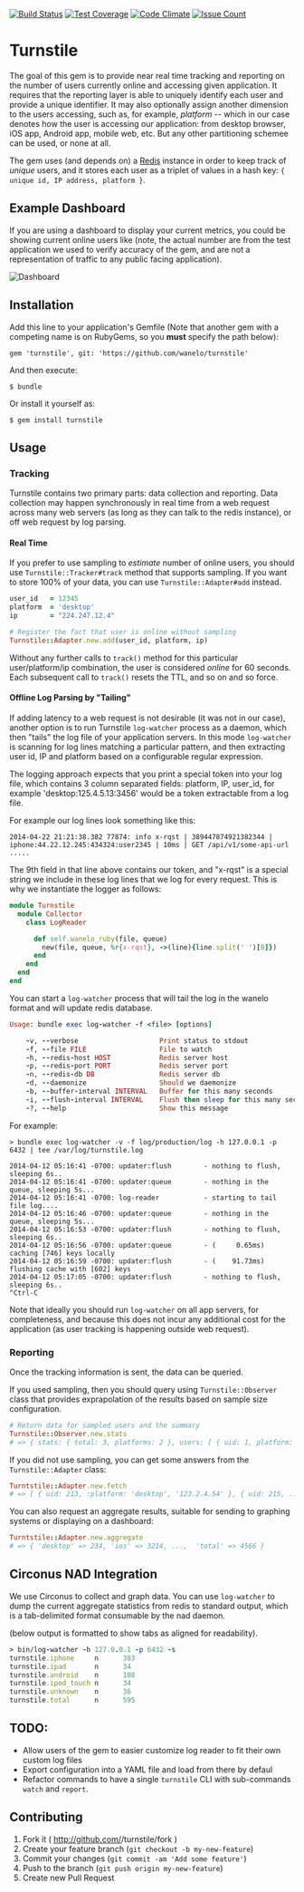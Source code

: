 [![Build Status](https://travis-ci.org/wanelo/turnstile.svg?branch=master)](https://travis-ci.org/wanelo/turnstile)
[![Test Coverage](https://codeclimate.com/github/wanelo/turnstile/badges/coverage.svg)](https://codeclimate.com/github/wanelo/turnstile/coverage)
[![Code Climate](https://codeclimate.com/github/wanelo/turnstile/badges/gpa.svg)](https://codeclimate.com/github/wanelo/turnstile)
[![Issue Count](https://codeclimate.com/github/wanelo/turnstile/badges/issue_count.svg)](https://codeclimate.com/github/wanelo/turnstile)

# Turnstile

The goal of this gem is to provide near real time tracking and reporting on the number of users currently online and accessing given application.  It requires that the reporting layer is able to uniquely identify each user and provide a unique identifier.  It may also optionally assign another dimension to the users accessing, such as, for example, _platform_ -- which in our case denotes how the user is accessing our application: from desktop browser, iOS app, Android app, mobile web, etc.  But any other partitioning schemee can be used, or none at all.

The gem uses (and depends on) a [Redis](http://redis.io/) instance in order to keep track of _unique_ users, and it stores each user as a triplet of values in a hash key: ```{ unique id, IP address, platform }```. 

## Example Dashboard

If you are using a dashboard to display your current metrics, you could be showing current online users like (note, the actual number are from the test application we used to verify accuracy of the gem, and are not a representation of traffic to any public facing application).

![Dashboard](https://raw.githubusercontent.com/wanelo/turnstile/master/turnstile.png)

## Installation

Add this line to your application's Gemfile (Note that another gem with a competing name is on RubyGems, so you **must** specify the path below):

    gem 'turnstile', git: 'https://github.com/wanelo/turnstile'

And then execute:

    $ bundle

Or install it yourself as:

    $ gem install turnstile

## Usage

### Tracking 

Turnstile contains two primary parts: data collection and reporting.  Data collection may happen synchronously
in real time from a web request across many web servers (as long as they can talk to the redis instance), 
or off web request by log parsing.

#### Real Time

If you prefer to use sampling to _estimate_ number of online users, you 
should use ```Turnstile::Tracker#track``` method that supports sampling. 
If you want to store 100% of your data, you can use ```Turnstile::Adapter#add``` instead.

```ruby
user_id   = 12345
platform  = 'desktop'
ip        = "224.247.12.4"

# Register the fact that user is online without sampling
Turnstile::Adapter.new.add(user_id, platform, ip)
```

Without any further calls to ```track()``` method for this particular user/platform/ip combination, the user 
is considered _online_ for 60 seconds.  Each subsequent call to ```track()``` resets the TTL, and so on and so force.

#### Offline Log Parsing by "Tailing"

If adding latency to a web request is not desirable (it was not in our case), another option is to run Turnstile ```log-watcher``` process as a daemon, which then "tails" the log file of your application servers. In this mode
```log-watcher``` is scanning for log lines matching a particular pattern, and then extracting user id, IP and platform
based on a configurable regular expression.

The logging approach expects that you print a special token into your log file, which contains 3 column separated
fields: platform, IP, user_id, for example 'desktop:125.4.5.13:3456' would be a token extractable from 
a log file. 

For example our log lines look something like this:
```
2014-04-22 21:21:38.382 77874: info x-rqst | 389447874921382344 | iphone:44.22.12.245:434324:user2345 | 10ms | GET /api/v1/some-api-url .....
```
The 9th field in that line above contains our token, and "x-rqst" is a special string we include in these log lines that we log for every request. This is why we instantiate the logger as follows:
```ruby
module Turnstile
  module Collector
    class LogReader

      def self.wanelo_ruby(file, queue)
        new(file, queue, %r{x-rqst}, ->(line){line.split(' ')[8]})
      end
    end
  end
end
```
You can start a ```log-watcher``` process that will tail the log in the wanelo format and will update redis database.
```ruby
Usage: bundle exec log-watcher -f <file> [options]

    -v, --verbose                    Print status to stdout
    -f, --file FILE                  File to watch
    -h, --redis-host HOST            Redis server host
    -p, --redis-port PORT            Redis server port
    -n, --redis-db DB                Redis server db
    -d, --daemonize                  Should we daemonize
    -b, --buffer-interval INTERVAL   Buffer for this many seconds
    -i, --flush-interval INTERVAL    Flush then sleep for this many seconds
    -?, --help                       Show this message
```
For example:
```
> bundle exec log-watcher -v -f log/production/log -h 127.0.0.1 -p 6432 | tee /var/log/turnstile.log

2014-04-12 05:16:41 -0700: updater:flush        - nothing to flush, sleeping 6s..
2014-04-12 05:16:41 -0700: updater:queue        - nothing in the queue, sleeping 5s...
2014-04-12 05:16:41 -0700: log-reader           - starting to tail file log....
2014-04-12 05:16:46 -0700: updater:queue        - nothing in the queue, sleeping 5s...
2014-04-12 05:16:53 -0700: updater:flush        - nothing to flush, sleeping 6s..
2014-04-12 05:16:56 -0700: updater:queue        - (     0.65ms) caching [746] keys locally
2014-04-12 05:16:59 -0700: updater:flush        - (    91.73ms) flushing cache with [602] keys
2014-04-12 05:17:05 -0700: updater:flush        - nothing to flush, sleeping 6s..
^Ctrl-C
```

Note that ideally you should run ```log-watcher``` on all app servers, for completeness, and because
this does not incur any additional cost for the application (as user tracking is happening outside web request).

### Reporting

Once the tracking information is sent, the data can be queried.  

If you used sampling, then you should query using ```Turnstile::Observer``` class that provides 
exprapolation of the results based on sample size configuration.
```ruby
# Return data for sampled users and the summary 
Turnstile::Observer.new.stats
# => { stats: { total: 3, platforms: 2 }, users: [ { uid: 1, platform: 'desktop', ip: '123.2.4.54' }, ... ]
```
If you did not use sampling, you can get some answers from the ```Turnstile::Adapter``` class:
```ruby
Turntstile::Adapter.new.fetch
# => [ { uid: 213, :platform: 'desktop', '123.2.4.54' }, { uid: 215, ... } ]
```
You can also request an aggregate results, suitable for sending to graphing systems or displaying on a dashboard:
```ruby
Turntstile::Adapter.new.aggregate
# => { 'desktop' => 234, 'ios' => 3214, ...,  'total' => 4566 }
```

## Circonus NAD Integration

We use Circonus to collect and graph data. You can use ```log-watcher```
to dump the current aggregate statistics from redis to standard output,
which is a tab-delimited format consumable by the nad daemon.

(below output is formatted to show tabs as aligned for readability).

```ruby
> bin/log-watcher -h 127.0.0.1 -p 6432 -s
turnstile.iphone	 n      383
turnstile.ipad       n	    34
turnstile.android    n      108
turnstile.ipod_touch n      34
turnstile.unknown    n      36
turnstile.total      n      595
```

## TODO:

* Allow users of the gem to easier customize log reader to fit their own custom log files
* Export configuration into a YAML file and load from there by defaul
* Refactor commands to have a single ```turnstile``` CLI with sub-commands ```watch``` and ```report```.

## Contributing

1. Fork it ( http://github.com/<my-github-username>/turnstile/fork )
2. Create your feature branch (`git checkout -b my-new-feature`)
3. Commit your changes (`git commit -am 'Add some feature'`)
4. Push to the branch (`git push origin my-new-feature`)
5. Create new Pull Request
